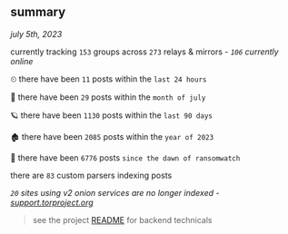 
## summary
_july 5th, 2023_

currently tracking `153` groups across `273` relays & mirrors - _`106` currently online_

⏲ there have been `11` posts within the `last 24 hours`

🦈 there have been `29` posts within the `month of july`

🪐 there have been `1130` posts within the `last 90 days`

🏚 there have been `2085` posts within the `year of 2023`

🦕 there have been `6776` posts `since the dawn of ransomwatch`

there are `83` custom parsers indexing posts

_`20` sites using v2 onion services are no longer indexed - [support.torproject.org](https://support.torproject.org/onionservices/v2-deprecation/)_

> see the project [README](https://github.com/joshhighet/ransomwatch#ransomwatch--) for backend technicals

